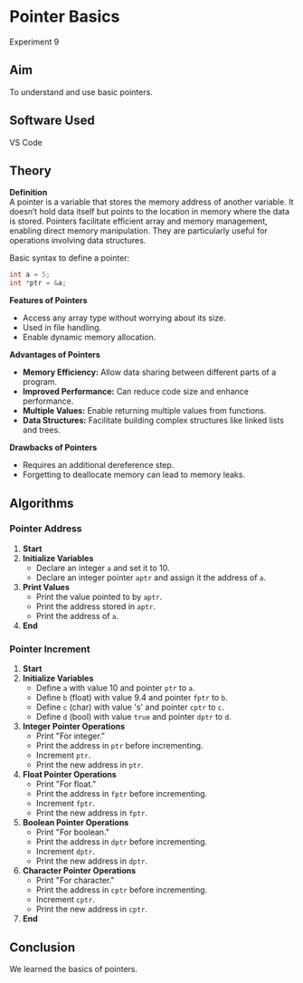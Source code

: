 # Pointer Basics
Experiment 9

## Aim 
To understand and use basic pointers.

## Software Used 
VS Code

## Theory
**Definition**  
A pointer is a variable that stores the memory address of another variable. It doesn’t hold data itself but points to the location in memory where the data is stored. Pointers facilitate efficient array and memory management, enabling direct memory manipulation. They are particularly useful for operations involving data structures.

Basic syntax to define a pointer:
```cpp
int a = 5;
int *ptr = &a;
```

**Features of Pointers**  
- Access any array type without worrying about its size.
- Used in file handling.
- Enable dynamic memory allocation.

**Advantages of Pointers**
- **Memory Efficiency:** Allow data sharing between different parts of a program.
- **Improved Performance:** Can reduce code size and enhance performance.
- **Multiple Values:** Enable returning multiple values from functions.
- **Data Structures:** Facilitate building complex structures like linked lists and trees.

**Drawbacks of Pointers**
- Requires an additional dereference step.
- Forgetting to deallocate memory can lead to memory leaks.

## Algorithms
### Pointer Address
1. **Start**
2. **Initialize Variables**
   - Declare an integer `a` and set it to 10.
   - Declare an integer pointer `aptr` and assign it the address of `a`.
3. **Print Values**
   - Print the value pointed to by `aptr`.
   - Print the address stored in `aptr`.
   - Print the address of `a`.
4. **End**

### Pointer Increment
1. **Start**
2. **Initialize Variables**
   - Define `a` with value 10 and pointer `ptr` to `a`.
   - Define `b` (float) with value 9.4 and pointer `fptr` to `b`.
   - Define `c` (char) with value 's' and pointer `cptr` to `c`.
   - Define `d` (bool) with value `true` and pointer `dptr` to `d`.
3. **Integer Pointer Operations**
   - Print "For integer."
   - Print the address in `ptr` before incrementing.
   - Increment `ptr`.
   - Print the new address in `ptr`.
4. **Float Pointer Operations**
   - Print "For float."
   - Print the address in `fptr` before incrementing.
   - Increment `fptr`.
   - Print the new address in `fptr`.
5. **Boolean Pointer Operations**
   - Print "For boolean."
   - Print the address in `dptr` before incrementing.
   - Increment `dptr`.
   - Print the new address in `dptr`.
6. **Character Pointer Operations**
   - Print "For character."
   - Print the address in `cptr` before incrementing.
   - Increment `cptr`.
   - Print the new address in `cptr`.
7. **End**

## Conclusion
We learned the basics of pointers.
